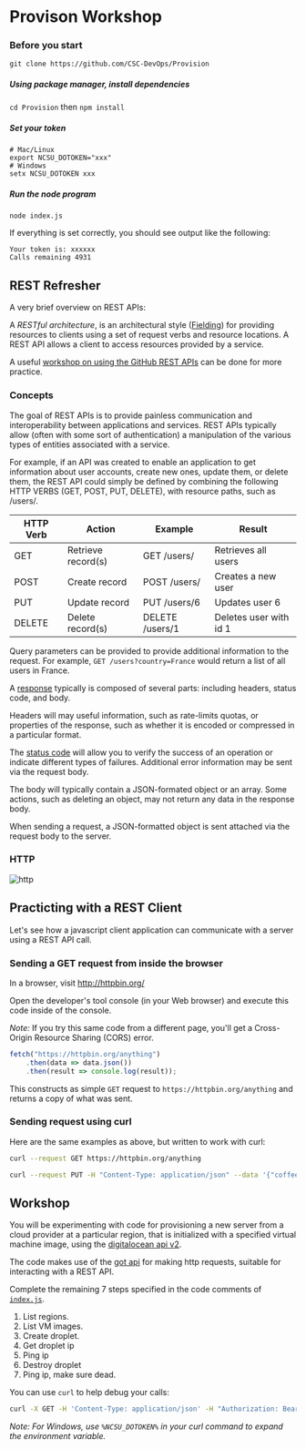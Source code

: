 Provison Workshop
===============

### Before you start

`git clone https://github.com/CSC-DevOps/Provision`

##### Using package manager, install dependencies

`cd Provision` then `npm install`

##### Set your token

```
# Mac/Linux
export NCSU_DOTOKEN="xxx"
# Windows
setx NCSU_DOTOKEN xxx
```

##### Run the node program

`node index.js`

If everything is set correctly, you should see output like the following:

```
Your token is: xxxxxx
Calls remaining 4931
```

## REST Refresher

A very brief overview on REST APIs:

A *RESTful architecture*, is an architectural style ([Fielding](https://www.ics.uci.edu/~fielding/pubs/dissertation/top.htm)) for providing resources to clients using a set of request verbs and resource locations. A REST API allows a client to access resources provided by a service.

A useful [workshop on using the GitHub REST APIs](https://raw.githubusercontent.com/CSC-510/REST) can be done for more practice.

### Concepts

The goal of REST APIs is to provide painless communication and interoperability between applications and services. REST APIs typically allow (often with some sort of authentication) a manipulation of the various types of entities associated with a service.

For example, if an API was created to enable an application to get information about user accounts, create new ones, update them, or delete them, the REST API could simply be defined by combining the following HTTP VERBS (GET, POST, PUT, DELETE), with resource paths, such as /users/.

| HTTP Verb	| Action             |	Example	       |Result  | 
| --------- | ------------------ | --------------- |------- |
| GET	    | Retrieve record(s) | GET /users/	   | Retrieves all users|
| POST	    | Create record	     | POST /users/	   | Creates a new user|
| PUT	    | Update record	     | PUT /users/6	   | Updates user 6|
| DELETE	| Delete record(s)	 | DELETE /users/1 | Deletes user with id 1|

Query parameters can be provided to provide additional information to the request. For example, `GET /users?country=France` would return a list of all users in France.

A [response](https://www.tutorialspoint.com/http/http_message_examples.htm) typically is composed of several parts: including headers, status code, and body.

Headers will may useful information, such as rate-limits quotas, or properties of the response, such as whether it is encoded or compressed in a particular format.

The [status code](https://en.wikipedia.org/wiki/List_of_HTTP_status_codes) will allow you to verify the success of an operation or indicate different types of failures. Additional error information may be sent via the request body.

The body will typically contain a JSON-formated object or an array. Some actions, such as deleting an object, may not return any data in the response body.

When sending a request, a JSON-formatted object is sent attached via the request body to the server.

### HTTP

![http](https://github.com/CSC-510/REST/blob/master/img/http.png?raw=true)


## Practicting with a REST Client

Let's see how a javascript client application can communicate with a server using a REST API call.

### Sending a GET request from inside the browser

In a browser, visit http://httpbin.org/

Open the developer's tool console (in your Web browser) and execute this code inside of the console.

*Note:* If you try this same code from a different page, you'll get a Cross-Origin Resource Sharing (CORS) error.

```Javascript
fetch("https://httpbin.org/anything")
    .then(data => data.json())
    .then(result => console.log(result));
```

This constructs as simple `GET` request to `https://httpbin.org/anything` and returns a copy of what was sent.

### Sending request using curl

Here are the same examples as above, but written to work with curl:

```bash
curl --request GET https://httpbin.org/anything
```

```bash
curl --request PUT -H "Content-Type: application/json" --data '{"coffee":1,"milk":1,"sugar":1,"chocolate":1}' https://httpbin.org/anything
```

## Workshop

You will be experimenting with code for provisioning a new server from a cloud provider at a particular region, that is initialized with a specified virtual machine image, using the [digitalocean api v2](https://developers.digitalocean.com/v2/).

The code makes use of the [got api](https://github.com/sindresorhus/got#readme) for making http requests, suitable for interacting with a REST API.

Complete the remaining 7 steps specified in the code comments of [`index.js`](index.js).

1. List regions.
2. List VM images.
3. Create droplet.
4. Get droplet ip
5. Ping ip
6. Destroy droplet
7. Ping ip, make sure dead.

You can use `curl` to help debug your calls:

```bash
curl -X GET -H 'Content-Type: application/json' -H "Authorization: Bearer $NCSU_DOTOKEN" "https://api.digitalocean.com/v2/images"
```

_Note: For Windows, use `%NCSU_DOTOKEN%` in your curl command to expand the environment variable._


<!-- **Bonus**: The first 3 pairs to finish workshop will receive 1 bonus point on their final workshop/class activities. *But*, if the rate-limit hits 0, everyone will loose 1 point on their workshop final grade. 

<img src="https://cloud.githubusercontent.com/assets/742934/9525410/ff96de96-4cb1-11e5-84af-19b70cbae957.png" alt="Saw" width="500px;"/>



 -->


